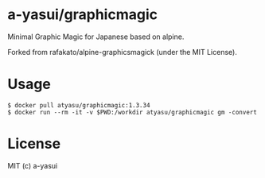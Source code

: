 # a-yasui/graphicmagic

Minimal Graphic Magic for Japanese based on alpine.

Forked from rafakato/alpine-graphicsmagick (under the MIT License).


# Usage

```shell
$ docker pull atyasu/graphicmagic:1.3.34
$ docker run --rm -it -v $PWD:/workdir atyasu/graphicmagic gm -convert
```

# License

MIT (c) a-yasui
